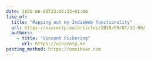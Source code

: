 ```yaml
---
date: 2020-08-09T23:05:33+01:00
like_of:
  title: "Mapping out my IndieWeb functionality"
  url: https://vincentp.me/articles/2019/09/07/12-00/
  authors:
    - title: "Vincent Pickering"
      url: https://vincentp.me
posting_method: https://omnibear.com
---
```

